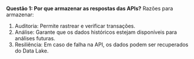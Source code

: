 **Questão 1: Por que armazenar as respostas das APIs?**
Razões para armazenar:

1. Auditoria: Permite rastrear e verificar transações.
2. Análise: Garante que os dados históricos estejam disponíveis para análises futuras.
3. Resiliência: Em caso de falha na API, os dados podem ser recuperados do Data Lake.
